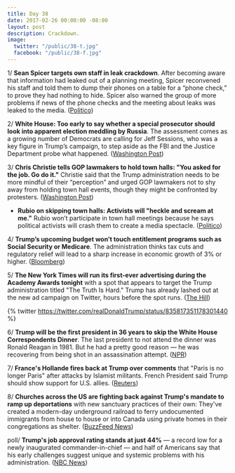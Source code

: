 ```yaml
---
title: Day 38
date: 2017-02-26 00:00:00 -08:00
layout: post
description: Crackdown.
image:
  twitter: "/public/38-t.jpg"
  facebook: "/public/38-f.jpg"
---
```


1/ **Sean Spicer targets own staff in leak crackdown**. After becoming aware that information had leaked out of a planning meeting, Spicer reconvened his staff and told them to dump their phones on a table for a “phone check," to prove they had nothing to hide. Spicer also warned the group of more problems if news of the phone checks and the meeting about leaks was leaked to the media. ([Politico](http://www.politico.com/story/2017/02/sean-spicer-targets-own-staff-in-leak-crackdown-235413))

2/ **White House: Too early to say whether a special prosecutor should look into apparent election meddling by Russia**. The assessment comes as a growing number of Democrats are calling for Jeff Sessions, who was a key figure in Trump’s campaign, to step aside as the FBI and the Justice Department probe what happened. ([Washington Post](https://www.washingtonpost.com/news/post-politics/wp/2017/02/26/white-house-too-early-to-say-whether-a-special-prosecutor-should-look-into-apparent-russian-election-meddling/))

3/ **Chris Christie tells GOP lawmakers to hold town halls: "You asked for the job. Go do it."** Christie said that the Trump administration needs to be more mindful of their “perception” and urged GOP lawmakers not to shy away from holding town hall events, though they might be confronted by protesters. ([Washington Post](https://www.washingtonpost.com/news/powerpost/wp/2017/02/26/chris-christie-tells-gop-lawmakers-to-hold-town-halls-you-asked-for-the-job-go-do-it/))

* **Rubio on skipping town halls: Activists will "heckle and scream at me."** Rubio won’t participate in town hall meetings because he says political activists will crash them to create a media spectacle. ([Politico](http://www.politico.com/states/florida/story/2017/02/marco-rubio-town-halls-109889))

4/ **Trump’s upcoming budget won’t touch entitlement programs such as Social Security or Medicare**. The administration thinks tax cuts and regulatory relief will lead to a sharp increase in economic growth of 3% or higher. ([Bloomberg](https://www.bloomberg.com/politics/articles/2017-02-26/mnuchin-says-upcoming-trump-budget-won-t-touch-entitlements))

5/ **The New York Times will run its first-ever advertising during the Academy Awards tonight** with a spot that appears to target the Trump administration titled "The Truth Is Hard." Trump has already lashed out at the new ad campaign on Twitter, hours before the spot runs. ([The Hill](http://thehill.com/media/320787-new-york-times-launches-major-ad-campaign-the-truth))

{% twitter https://twitter.com/realDonaldTrump/status/835817351178301440 %}

6/ **Trump will be the first president in 36 years to skip the White House Correspondents Dinner**. The last president to not attend the dinner was Ronald Reagan in 1981. But he had a pretty good reason — he was recovering from being shot in an assassination attempt. ([NPR](http://www.npr.org/2017/02/25/517257273/trump-will-be-first-president-in-36-years-to-skip-white-house-correspondents-din))

7/ **France's Hollande fires back at Trump over comments** that "Paris is no longer Paris" after attacks by Islamist militants. French President said Trump should show support for U.S. allies. ([Reuters](http://www.reuters.com/article/us-france-usa-paris-idUSKBN1640CD))

8/ **Churches across the US are fighting back against Trump's mandate to ramp up deportations** with new sanctuary practices of their own: They've created a modern-day underground railroad to ferry undocumented immigrants from house to house or into Canada using private homes in their congregations as shelter. ([BuzzFeed News](https://www.buzzfeed.com/salvadorhernandez/sanctuary-churches-v-trump-deportation-mandate))

poll/ **Trump's job approval rating stands at just 44%** — a record low for a newly inaugurated commander-in-chief — and half of Americans say that his early challenges suggest unique and systemic problems with his administration. ([NBC News](http://www.nbcnews.com/politics/first-read/trump-s-job-approval-stands-just-44-percent-partisan-splits-n725621))